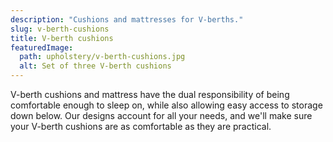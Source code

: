 ```yaml
---
description: "Cushions and mattresses for V-berths."
slug: v-berth-cushions
title: V-berth cushions
featuredImage:
  path: upholstery/v-berth-cushions.jpg
  alt: Set of three V-berth cushions
---
```


V-berth cushions and mattress have the dual responsibility of being comfortable
enough to sleep on, while also allowing easy access to storage down below. Our
designs account for all your needs, and we'll make sure your V-berth cushions
are as comfortable as they are practical.
